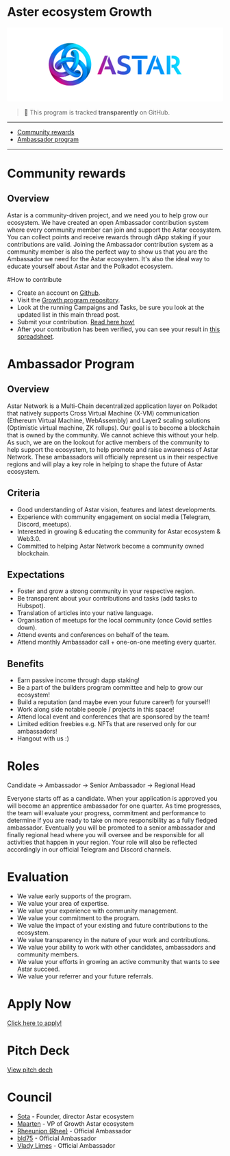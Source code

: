 # Aster ecosystem Growth

<p align="center">
  <img src="astar.png" style="width:1000px";>
</p>

> **:loudspeaker:** This program is tracked **transparently** on GitHub.

---

- [Community rewards](#community-rewards)
- [Ambassador program](#ambassador-program)

---

# Community rewards
## Overview
Astar is a community-driven project, and we need you to help grow our ecosystem. We have created an open Ambassador contribution system where every community member can join and support the Astar ecosystem. You can collect points and receive rewards through dApp staking if your contributions are valid. Joining the Ambassador contribution system as a community member is also the perfect way to show us that you are the Ambassador we need for the Astar ecosystem. It's also the ideal way to educate yourself about Astar and the Polkadot ecosystem.

#How to contribute
* Create an account on [Github](https://www.github.com).
* Visit the [Growth program repository](https://github.com/PlasmNetwork/growth-program).
* Look at the running Campaigns and Tasks, be sure you look at the updated list in this main thread post.
* Submit your contribution. [Read here how!](https://forum.astar.network)
* After your contribution has been verified, you can see your result in [this spreadsheet](#blank).



# Ambassador Program
## Overview
Astar Network is a Multi-Chain decentralized application layer on Polkadot that natively supports Cross Virtual Machine (X-VM) communication (Ethereum Virtual Machine, WebAssembly) and Layer2 scaling solutions (Optimistic virtual machine, ZK rollups). Our goal is to become a blockchain that is owned by the community. We cannot achieve this without your help. As such, we are on the lookout for active members of the community to help support the ecosystem, to help promote and raise awareness of Astar Network. These ambassadors will officially represent us in their respective regions and will play a key role in helping to shape the future of Astar ecosystem.

## Criteria
* Good understanding of Astar vision, features and latest developments.
* Experience with community engagement on social media (Telegram, Discord, meetups).
* Interested in growing & educating the community for Astar ecosystem & Web3.0.
* Committed to helping Astar Network become a community owned blockchain.

## Expectations
* Foster and grow a strong community in your respective region.
* Be transparent about your contributions and tasks (add tasks to Hubspot).
* Translation of articles into your native language.
* Organisation of meetups for the local community (once Covid settles down).
* Attend events and conferences on behalf of the team.
* Attend monthly Ambassador call + one-on-one meeting every quarter.

## Benefits
* Earn passive income through dapp staking!
* Be a part of the builders program committee and help to grow our ecosystem!
* Build a reputation (and maybe even your future career!) for yourself!
* Work along side notable people / projects in this space!
* Attend local event and conferences that are sponsored by the team!
* Limited edition freebies e.g. NFTs that are reserved only for our ambassadors!
* Hangout with us :)

# Roles
Candidate -> Ambassador -> Senior Ambassador -> Regional Head

Everyone starts off as a candidate. When your application is approved you will become an apprentice ambassador for one quarter. As time progresses, the team will evaluate your progress, commitment and performance to determine if you are ready to take on more responsibility as a fully fledged ambassador. Eventually you will be promoted to a senior ambassador and finally regional head where you will oversee and be responsible for all activities that happen in your region. Your role will also be reflected accordingly in our official Telegram and Discord channels.

# Evaluation
* We value early supports of the program.
* We value your area of expertise.
* We value your experience with community management.
* We value your commitment to the program.
* We value the impact of your existing and future contributions to the ecosystem.
* We value transparency in the nature of your work and contributions.
* We value your ability to work with other candidates, ambassadors and community members.
* We value your efforts in growing an active community that wants to see Astar succeed.
* We value your referrer and your future referrals.

# Apply Now
[Click here to apply!](https://share.hsforms.com/1_Qyt1oetQZCewiCKkRhKewc2ryh)

# Pitch Deck
[View pitch dech](https://www.canva.com/design/DAEilsfxV8g/fepVtl7Hf25tjqyu_sPLYg/view?utm_content=DAEilsfxV8g&utm_campaign=designshare&utm_medium=link&utm_source=sharebutton)

# Council
* [Sota](https://github.com/SotaWatanabe) - Founder, director Astar ecosystem
* [Maarten](https://github.com/fiexer) - VP of Growth Astar ecosystem
* [Rheeunion (Rhee)](https://github.com/RHEEUNION) - Official Ambassador
* [bld75](https://github.com/bLd75) - Official Ambassador
* [Vlady Limes](https://github.com/vladylime) - Official Ambassador
